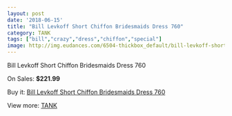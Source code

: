 ```yaml
---
layout: post
date: '2018-06-15'
title: "Bill Levkoff Short Chiffon Bridesmaids Dress 760"
category: TANK
tags: ["bill","crazy","dress","chiffon","special"]
image: http://img.eudances.com/6504-thickbox_default/bill-levkoff-short-chiffon-bridesmaids-dress-760.jpg
---
```

Bill Levkoff Short Chiffon Bridesmaids Dress 760

On Sales: **$221.99**
<a href="https://www.eudances.com/en/tank/2380-bill-levkoff-short-chiffon-bridesmaids-dress-760.html"><amp-img layout="responsive" width="600" height="600" src="//img.eudances.com/6504-thickbox_default/bill-levkoff-short-chiffon-bridesmaids-dress-760.jpg" alt="Bill Levkoff Short Chiffon Bridesmaids Dress 760 0" /></a>
<a href="https://www.eudances.com/en/tank/2380-bill-levkoff-short-chiffon-bridesmaids-dress-760.html"><amp-img layout="responsive" width="600" height="600" src="//img.eudances.com/6505-thickbox_default/bill-levkoff-short-chiffon-bridesmaids-dress-760.jpg" alt="Bill Levkoff Short Chiffon Bridesmaids Dress 760 1" /></a>

Buy it: [Bill Levkoff Short Chiffon Bridesmaids Dress 760](https://www.eudances.com/en/tank/2380-bill-levkoff-short-chiffon-bridesmaids-dress-760.html "Bill Levkoff Short Chiffon Bridesmaids Dress 760")

View more: [TANK](https://www.eudances.com/en/28-tank "TANK")